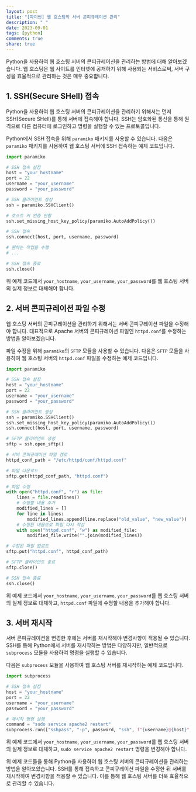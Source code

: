 ```yaml
---
layout: post
title: "[파이썬] 웹 호스팅의 서버 콘피규레이션 관리"
description: " "
date: 2023-09-01
tags: [python]
comments: true
share: true
---
```


Python을 사용하여 웹 호스팅 서버의 콘피규레이션을 관리하는 방법에 대해 알아보겠습니다. 웹 호스팅은 웹 사이트를 인터넷에 공개하기 위해 사용되는 서비스로써, 서버 구성을 효율적으로 관리하는 것은 매우 중요합니다.

## 1. SSH(Secure SHell) 접속

Python을 사용하여 웹 호스팅 서버의 콘피규레이션을 관리하기 위해서는 먼저 SSH(Secure SHell)를 통해 서버에 접속해야 합니다. SSH는 암호화된 통신을 통해 원격으로 다른 컴퓨터에 로그인하고 명령을 실행할 수 있는 프로토콜입니다.

Python에서 SSH 접속을 위해 `paramiko` 패키지를 사용할 수 있습니다. 다음은 `paramiko` 패키지를 사용하여 웹 호스팅 서버에 SSH 접속하는 예제 코드입니다.

```python
import paramiko

# SSH 접속 설정
host = "your_hostname"
port = 22
username = "your_username"
password = "your_password"

# SSH 클라이언트 생성
ssh = paramiko.SSHClient()

# 호스트 키 인증 안함
ssh.set_missing_host_key_policy(paramiko.AutoAddPolicy())

# SSH 접속
ssh.connect(host, port, username, password)

# 원하는 작업을 수행
# ...

# SSH 접속 종료
ssh.close()
```

위 예제 코드에서 `your_hostname`, `your_username`, `your_password`를 웹 호스팅 서버의 실제 정보로 대체해야 합니다.

## 2. 서버 콘피규레이션 파일 수정

웹 호스팅 서버의 콘피규레이션을 관리하기 위해서는 서버 콘피규레이션 파일을 수정해야 합니다. 대표적으로 Apache 서버의 콘피규레이션 파일인 `httpd.conf`를 수정하는 방법을 알아보겠습니다.

파일 수정을 위해 `paramiko`의 `SFTP` 모듈을 사용할 수 있습니다. 다음은 `SFTP` 모듈을 사용하여 웹 호스팅 서버의 `httpd.conf` 파일을 수정하는 예제 코드입니다.

```python
import paramiko

# SSH 접속 설정
host = "your_hostname"
port = 22
username = "your_username"
password = "your_password"

# SSH 클라이언트 생성
ssh = paramiko.SSHClient()
ssh.set_missing_host_key_policy(paramiko.AutoAddPolicy())
ssh.connect(host, port, username, password)

# SFTP 클라이언트 생성
sftp = ssh.open_sftp()

# 서버 콘피규레이션 파일 경로
httpd_conf_path = "/etc/httpd/conf/httpd.conf"

# 파일 다운로드
sftp.get(httpd_conf_path, "httpd.conf")

# 파일 수정
with open("httpd.conf", "r") as file:
    lines = file.readlines()
    # 수정할 내용 추가
    modified_lines = []
    for line in lines:
        modified_lines.append(line.replace("old_value", "new_value"))
    # 수정된 내용으로 파일 다시 작성
    with open("httpd.conf", "w") as modified_file:
        modified_file.write("".join(modified_lines))

# 수정된 파일 업로드
sftp.put("httpd.conf", httpd_conf_path)

# SFTP 클라이언트 종료
sftp.close()

# SSH 접속 종료
ssh.close()
```
위 예제 코드에서 `your_hostname`, `your_username`, `your_password`를 웹 호스팅 서버의 실제 정보로 대체하고, `httpd.conf` 파일에 수정할 내용을 추가해야 합니다.

## 3. 서버 재시작

서버 콘피규레이션을 변경한 후에는 서버를 재시작해야 변경사항이 적용될 수 있습니다. SSH를 통해 Python에서 서버를 재시작하는 방법은 다양하지만, 일반적으로 `subprocess` 모듈을 사용하여 명령을 실행할 수 있습니다.

다음은 `subprocess` 모듈을 사용하여 웹 호스팅 서버를 재시작하는 예제 코드입니다.

```python
import subprocess

# SSH 접속 설정
host = "your_hostname"
port = 22
username = "your_username"
password = "your_password"

# 재시작 명령 실행
command = "sudo service apache2 restart"
subprocess.run(["sshpass", "-p", password, "ssh", f"{username}@{host}", command])
```

위 예제 코드에서 `your_hostname`, `your_username`, `your_password`를 웹 호스팅 서버의 실제 정보로 대체하고, `sudo service apache2 restart` 명령을 변경해야 합니다.

위 예제 코드들을 통해 Python을 사용하여 웹 호스팅 서버의 콘피규레이션을 관리하는 방법을 알아보았습니다. SSH를 통해 접속하고 콘피규레이션 파일을 수정한 뒤 서버를 재시작하여 변경사항을 적용할 수 있습니다. 이를 통해 웹 호스팅 서버를 더욱 효율적으로 관리할 수 있습니다.